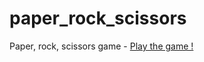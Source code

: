 # paper_rock_scissors

Paper, rock, scissors game - [Play the game !](https://karola94.github.io/paper_rock_scissors/)
